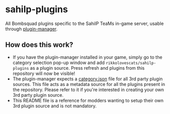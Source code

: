 # sahilp-plugins

All Bombsquad plugins specific to the SahilP TeaMs in-game server, usable through
[plugin-manager](https://github.com/bombsquad-community/plugin-manager).

## How does this work?

- If you have the plugin-manager installed in your game, simply go to the category selection pop-up window and add
  `rikkolovescats/sahilp-plugins` as a plugin source. Press refresh and plugins from this repository will now be visible!
- The plugin-manager expects a [category.json](https://github.com/rikkolovescats/sahilp-plugins/blob/main/category.json)
  file for all 3rd party plugin sources. This file acts as a metadata source for all the plugins present in the repository.
  Please refer to it if you're interested in creating your own 3rd party plugin source.
- This README file is a reference for modders wanting to setup their own 3rd plugin source and is not mandatory.
